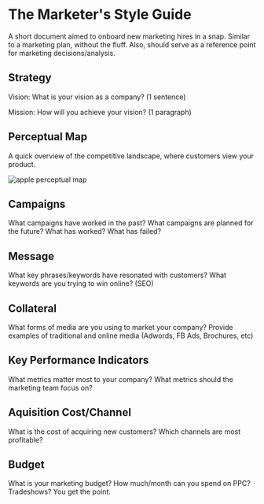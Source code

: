 The Marketer's Style Guide
==========================

A short document aimed to onboard new marketing hires in a snap. Similar
to a marketing plan, without the fluff. Also, should serve as a
reference point for marketing decisions/analysis.



Strategy
--------


Vision: What is your vision as a company? (1 sentence)

Mission: How will you achieve your vision? (1 paragraph)




Perceptual Map
-------------

A quick overview of the competitive landscape, where customers view your
product.

![apple perceptual
map](http://lukethomas.com/wp-content/uploads/2013/03/Apple-Perceptual-Map.jpg)



Campaigns
---------

What campaigns have worked in the past? What campaigns are planned for
the future? What has worked? What has failed?



Message 
--------

What key phrases/keywords have resonated with customers? What keywords
are you trying to win online? (SEO)


Collateral
----------

What forms of media are you using to market your company? Provide
examples of traditional and online media (Adwords, FB Ads, Brochures,
etc)


Key Performance Indicators
--------------------------

What metrics matter most to your company? What metrics should the
marketing team focus on?


Aquisition Cost/Channel
-----------------------

What is the cost of acquiring new customers? Which channels are most
profitable?


Budget
------

What is your marketing budget? How much/month can you spend on PPC?
Tradeshows? You get the point.

